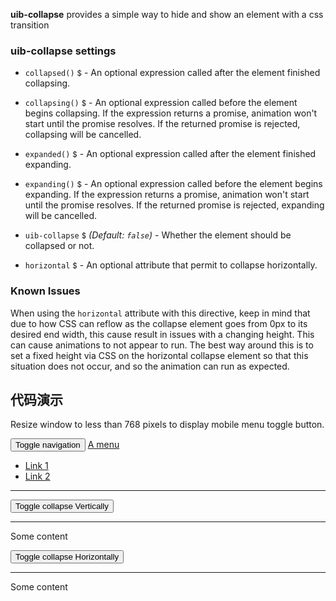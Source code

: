 <style>
  .horizontal-collapse {
    height: 70px;
  }
  .navbar-collapse.in {
    overflow-y: hidden;
  }
</style>
**uib-collapse** provides a simple way to hide and show an element with a css transition

### uib-collapse settings

* `collapsed()`
  <small class="badge">$</small> -
  An optional expression called after the element finished collapsing.

* `collapsing()`
  <small class="badge">$</small> -
  An optional expression called before the element begins collapsing.
  If the expression returns a promise, animation won't start until the promise resolves.
  If the returned promise is rejected, collapsing will be cancelled.

* `expanded()`
  <small class="badge">$</small> -
  An optional expression called after the element finished expanding.

* `expanding()`
  <small class="badge">$</small> -
  An optional expression called before the element begins expanding.
  If the expression returns a promise, animation won't start until the promise resolves.
  If the returned promise is rejected, expanding will be cancelled.

* `uib-collapse`
  <small class="badge">$</small>
  <i class="glyphicon glyphicon-eye-open"></i>
  _(Default: `false`)_ -
  Whether the element should be collapsed or not.

* `horizontal`
  <small class="badge">$</small> -
  An optional attribute that permit to collapse horizontally.

### Known Issues

When using the `horizontal` attribute with this directive, keep in mind that due to how CSS can reflow as the collapse element goes from 0px to its desired end width, this cause result in issues with a changing height. This can cause animations to not appear to run. The best way around this is to set a fixed height via CSS on the horizontal collapse element so that this situation does not occur, and so the animation can run as expected.

## 代码演示

<style>
  .horizontal-collapse {
    height: 70px;
  }
  .navbar-collapse.in {
    overflow-y: hidden;
  }
</style>
<div>
<p>Resize window to less than 768 pixels to display mobile menu toggle button.</p>
<nav class="navbar navbar-default" role="navigation">
    <div class="navbar-header">
        <button type="button" class="navbar-toggle" ng-click="ctrl.isNavCollapsed = !ctrl.isNavCollapsed">
            <span class="sr-only">Toggle navigation</span>
            <span class="icon-bar"></span>
            <span class="icon-bar"></span>
            <span class="icon-bar"></span>
        </button>
        <a class="navbar-brand" href="javascript:void(0)">A menu</a>
    </div>
    <div class="collapse navbar-collapse" ui-collapse="ctrl.isNavCollapsed">
        <ul class="nav navbar-nav">
            <li><a href="javascript:void(0)">Link 1</a></li>
            <li><a href="javascript:void(0)">Link 2</a></li>
        </ul>
    </div>
</nav>
<hr>
<button type="button" class="btn btn-default" ng-click="ctrl.isCollapsed = !ctrl.isCollapsed">Toggle collapse Vertically</button>
<hr>
<div ui-collapse="ctrl.isCollapsed">
    <div class="well well-lg">Some content</div>
</div>

<button type="button" class="btn btn-default" ng-click="ctrl.isCollapsedHorizontal = !ctrl.isCollapsedHorizontal">Toggle collapse Horizontally</button>
<hr>
<div class="horizontal-collapse" ui-collapse="ctrl.isCollapsedHorizontal" horizontal>
<div class="well well-lg">Some content</div>
</div>
</div>

